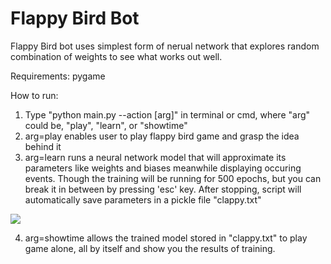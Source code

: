 # Flappy Bird Bot

Flappy Bird bot uses simplest form of nerual network that explores random combination of weights to see what works out well.

Requirements: pygame

How to run:
1. Type "python main.py --action [arg]" in terminal or cmd, where "arg" could be, "play", "learn", or "showtime"
2. arg=play enables user to play flappy bird game and grasp the idea behind it
3. arg=learn runs a neural network model that will approximate its parameters like weights and biases meanwhile displaying occuring events. Though the training will be running for 500 epochs, but you can break it in between by pressing 'esc' key. After stopping, script will automatically save parameters in a pickle file "clappy.txt"

![](https://github.com/flappy-bird/img/flappy-bird.gif)

4. arg=showtime allows the trained model stored in "clappy.txt" to play game alone, all by itself and show you the results of training.
